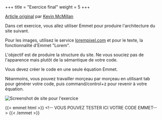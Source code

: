 +++
title = "Exercice final"
weight = 5
+++

[Article original](http://wrmf.ca/posts/emmet-lab-exercise-2/) par [Kevin McMillan](http://wrmf.ca/)

Dans cet exercice, vous allez utiliser Emmet pour produire l'architecture du site suivant.

Pour les images, utilisez le service [lorempixel.com](http://lorempixel.com) et pour le texte, la fonctionnalité d'Emmet "Lorem".

L'objectif est de produire la structure du site. Ne vous souciez pas de l'apparence mais plutôt de la sémantique de votre code.

Vous devez créer le code en une seule équation Emmet.

Néanmoins, vous pouvez travailler morçeau par morçeau en utilisant tab pour générer votre code, puis command/control+z pour revenir à votre équation.

![Screenshot de site pour l'exercice](/images/DTN-Mag-Layout-Screenshot.png)

{{< emmet html >}}
&lt;!-- VOUS POUVEZ TESTER ICI VOTRE CODE EMMET--&gt;
{{< /emmet >}}